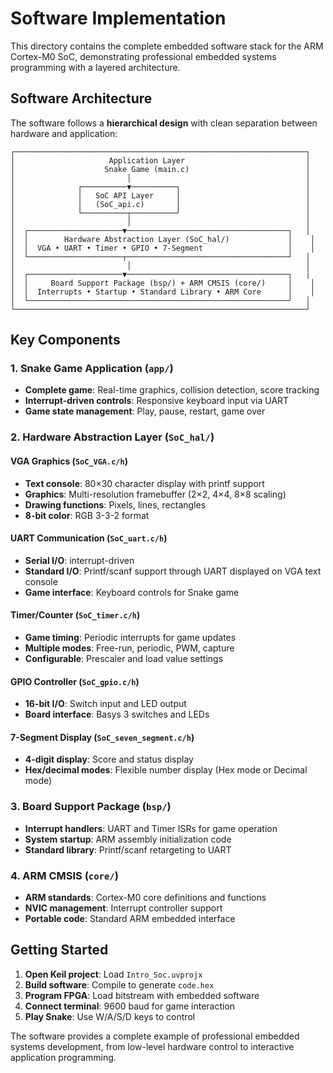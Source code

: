 # Software Implementation

This directory contains the complete embedded software stack for the ARM Cortex-M0 SoC, demonstrating professional embedded systems programming with a layered architecture.

## Software Architecture

The software follows a **hierarchical design** with clean separation between hardware and application:

```
┌─────────────────────────────────────────────────────────────────┐
│                     Application Layer                           │
│                    Snake Game (main.c)                          │
│                         │                                       │
│              ┌──────────▼──────────┐                            │
│              │   SoC API Layer     │                            │
│              │   (SoC_api.c)       │                            │
│              └──────────┬──────────┘                            │
│                         │                                       │
│  ┌─────────────────────▼────────────────────────────────────┐   │
│  │        Hardware Abstraction Layer (SoC_hal/)             │    │
│  │  VGA • UART • Timer • GPIO • 7-Segment                   │    │
│  └─────────────────────┬────────────────────────────────────┘   │
│                         │                                       │
│  ┌─────────────────────▼────────────────────────────────────┐   │
│  │     Board Support Package (bsp/) + ARM CMSIS (core/)     │    │
│  │  Interrupts • Startup • Standard Library • ARM Core      │    │
│  └──────────────────────────────────────────────────────────┘   │
└─────────────────────────────────────────────────────────────────┘
```

## Key Components

### 1. Snake Game Application (`app/`)
- **Complete game**: Real-time graphics, collision detection, score tracking
- **Interrupt-driven controls**: Responsive keyboard input via UART
- **Game state management**: Play, pause, restart, game over

### 2. Hardware Abstraction Layer (`SoC_hal/`)

#### VGA Graphics (`SoC_VGA.c/h`)
- **Text console**: 80×30 character display with printf support
- **Graphics**: Multi-resolution framebuffer (2×2, 4×4, 8×8 scaling)
- **Drawing functions**: Pixels, lines, rectangles
- **8-bit color**: RGB 3-3-2 format

#### UART Communication (`SoC_uart.c/h`)
- **Serial I/O**: interrupt-driven
- **Standard I/O**: Printf/scanf support through UART displayed on VGA  text console
- **Game interface**: Keyboard controls for Snake game

#### Timer/Counter (`SoC_timer.c/h`)
- **Game timing**: Periodic interrupts for game updates
- **Multiple modes**: Free-run, periodic, PWM, capture
- **Configurable**: Prescaler and load value settings

#### GPIO Controller (`SoC_gpio.c/h`)
- **16-bit I/O**: Switch input and LED output
- **Board interface**: Basys 3 switches and LEDs

#### 7-Segment Display (`SoC_seven_segment.c/h`)
- **4-digit display**: Score and status display
- **Hex/decimal modes**: Flexible number display (Hex mode or Decimal mode)

### 3. Board Support Package (`bsp/`)
- **Interrupt handlers**: UART and Timer ISRs for game operation
- **System startup**: ARM assembly initialization code
- **Standard library**: Printf/scanf retargeting to UART

### 4. ARM CMSIS (`core/`)
- **ARM standards**: Cortex-M0 core definitions and functions
- **NVIC management**: Interrupt controller support
- **Portable code**: Standard ARM embedded interface

## Getting Started

1. **Open Keil project**: Load `Intro_Soc.uvprojx`
2. **Build software**: Compile to generate `code.hex`
3. **Program FPGA**: Load bitstream with embedded software
4. **Connect terminal**: 9600 baud for game interaction
5. **Play Snake**: Use W/A/S/D keys to control

The software provides a complete example of professional embedded systems development, from low-level hardware control to interactive application programming.
